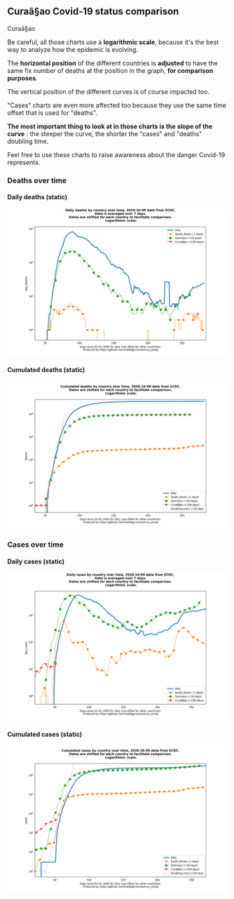 ## Curaã§ao Covid-19 status comparison 

Curaã§ao



Be careful, all those charts use a **logarithmic scale**, because it's the best way to analyze how the epidemic is evolving.
 
The **horizontal position** of the different countries is **adjusted** to have the same fix number of deaths at the position in the graph, **for comparison purposes**.

The vertical position of the different curves is of course impacted too.

"Cases" charts are even more affected too because they use the same time offset that is used for "deaths".

**The most important thing to look at in those charts is the slope of the curve** : the steeper the curve, the shorter the "cases" and "deaths" doubling time.

Feel free to use these charts to raise awareness about the danger Covid-19 represents. 


 
### Deaths over time
 
#### Daily deaths (static)
![Curaã§ao covid-19 daily deaths static chart](https://raw.githubusercontent.com/madlag/coronavirus_study/master/notebooks/graphs/2020-10-09/countries/Curaã§ao/2020-10-09_Curaã§ao_day_deaths.png "Curaã§ao covid-19 day_deaths static chart")   
 
#### Cumulated deaths (static)
![Curaã§ao covid-19 cumulated deaths static chart](https://raw.githubusercontent.com/madlag/coronavirus_study/master/notebooks/graphs/2020-10-09/countries/Curaã§ao/2020-10-09_Curaã§ao_deaths.png "Curaã§ao covid-19 deaths static chart")   

 
### Cases over time
 
#### Daily cases (static)
![Curaã§ao covid-19 daily cases static chart](https://raw.githubusercontent.com/madlag/coronavirus_study/master/notebooks/graphs/2020-10-09/countries/Curaã§ao/2020-10-09_Curaã§ao_day_cases.png "Curaã§ao covid-19 day_cases static chart")   
 
#### Cumulated cases (static)
![Curaã§ao covid-19 cumulated cases static chart](https://raw.githubusercontent.com/madlag/coronavirus_study/master/notebooks/graphs/2020-10-09/countries/Curaã§ao/2020-10-09_Curaã§ao_cases.png "Curaã§ao covid-19 cases static chart")   

